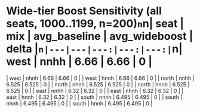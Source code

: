 ﻿# Wide-tier Boost Sensitivity (all seats, 1000..1199, n=200)`n`n| seat | mix | avg_baseline | avg_wideboost | delta |`n|---|---|---:|---:|---:|`n| west | nnhh | 6.66 | 6.66 | 0 |
| west | nhnh | 6.66 | 6.66 | 0 |
| west | hnnh | 6.66 | 6.66 | 0 |
| north | nnhh | 6.525 | 6.525 | 0 |
| north | nhnh | 6.525 | 6.525 | 0 |
| north | hnnh | 6.525 | 6.525 | 0 |
| east | nnhh | 6.32 | 6.32 | 0 |
| east | nhnh | 6.32 | 6.32 | 0 |
| east | hnnh | 6.32 | 6.32 | 0 |
| south | nnhh | 6.495 | 6.495 | 0 |
| south | nhnh | 6.495 | 6.495 | 0 |
| south | hnnh | 6.495 | 6.495 | 0 |

